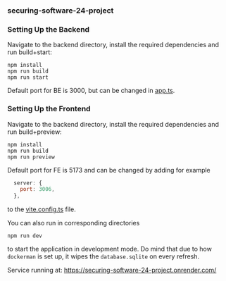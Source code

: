 ### securing-software-24-project

### Setting Up the Backend

Navigate to the backend directory, install the required dependencies and run build+start:
```
npm install
npm run build
npm run start
```

Default port for BE is 3000, but can be changed in [app.ts](https://github.com/banansku/securing-software-24-project/blob/4b7a5d7872440924374ca9fd4b7520e0309ea518/backend/src/app.ts#L7).

### Setting Up the Frontend
Navigate to the backend directory, install the required dependencies and run build+preview:
```
npm install
npm run build
npm run preview
```

Default port for FE is 5173 and can be changed by adding for example 
```javascript
  server: {
    port: 3006,
  },
```
 to the [vite.config.ts](https://github.com/banansku/securing-software-24-project/blob/main/frontend/vite.config.ts) file.

You can also run in corresponding directories

```
npm run dev
```

to start the application in development mode. Do mind that due to how ``dockerman`` is set up, it wipes the ``database.sqlite`` on every refresh.

Service running at: https://securing-software-24-project.onrender.com/
